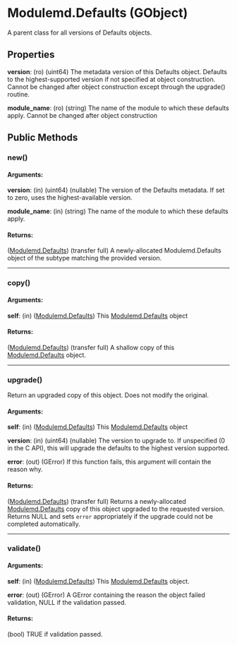 # Modulemd.Defaults (GObject)
A parent class for all versions of Defaults objects.

## Properties

__version__: (ro) (uint64) The metadata version of this Defaults object. Defaults to the highest-supported version if not specified at object construction. Cannot be changed after object construction except through the upgrade() routine.

__module_name__: (ro) (string) The name of the module to which these defaults apply. Cannot be changed after object construction

## Public Methods

### new()

#### Arguments:
__version__: (in) (uint64) (nullable) The version of the Defaults metadata. If set to zero, uses the highest-available version.

__module_name__: (in) (string) The name of the module to which these defaults apply.

#### Returns:
([Modulemd.Defaults](Modulemd.Defaults.md)) (transfer full) A newly-allocated Modulemd.Defaults object of the subtype matching the provided version.

---
### copy()
#### Arguments:
__self__: (in) ([Modulemd.Defaults](Modulemd.Defaults.md)) This [Modulemd.Defaults](Modulemd.Defaults.md) object

#### Returns:
([Modulemd.Defaults](Modulemd.Defaults.md)) (transfer full) A shallow copy of this [Modulemd.Defaults](Modulemd.Defaults.md) object.

---
### upgrade()
Return an upgraded copy of this object. Does not modify the original.

#### Arguments:
__self__: (in) ([Modulemd.Defaults](Modulemd.Defaults.md)) This [Modulemd.Defaults](Modulemd.Defaults.md) object

__version__: (in) (uint64) (nullable) The version to upgrade to. If unspecified (0 in the C API), this will upgrade the defaults to the highest version supported.

__error__: (out) (GError) If this function fails, this argument will contain the reason why.

#### Returns:
([Modulemd.Defaults](Modulemd.Defaults.md)) (transfer full) Returns a newly-allocated [Modulemd.Defaults](Modulemd.Defaults.md) copy of this object upgraded to the requested version. Returns NULL and sets `error` appropriately if the upgrade could not be completed automatically.

---
### validate()
#### Arguments:
__self__: (in) ([Modulemd.Defaults](Modulemd.Defaults.md)) This [Modulemd.Defaults](Modulemd.Defaults.md) object.

__error__: (out) (GError) A GError containing the reason the object failed validation, NULL if the validation passed.

#### Returns:
(bool) TRUE if validation passed.
